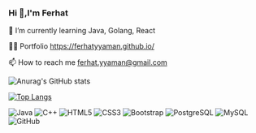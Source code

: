 ### Hi 👋,I'm Ferhat



🌱 I’m currently learning Java, Golang, React

👨‍💻 Portfolio https://ferhatyyaman.github.io/

📫 How to reach me ferhat.yyaman@gmail.com

  

![Anurag's GitHub stats](https://github-readme-stats.vercel.app/api?username=ferhatyyaman&show_icons=true&theme=dark)


[![Top Langs](https://github-readme-stats.vercel.app/api/top-langs/?username=ferhatyyaman&layout=compact)](https://github.com/anuraghazra/github-readme-stats)   



![Java](https://img.shields.io/badge/-java-E34A86?style=flat-square&logo=java)
![C++](https://img.shields.io/badge/-C++-00599C?style=flat-square&logo=c)
![HTML5](https://img.shields.io/badge/-HTML5-E34F26?style=flat-square&logo=html5&logoColor=white)
![CSS3](https://img.shields.io/badge/-CSS3-1572B6?style=flat-square&logo=css3)
![Bootstrap](https://img.shields.io/badge/-Bootstrap-563D7C?style=flat-square&logo=bootstrap)
![PostgreSQL](https://img.shields.io/badge/-PostgreSQL-336791?style=flat-square&logo=postgresql)
![MySQL](https://img.shields.io/badge/-MySQL-black?style=flat-square&logo=mysql)
![GitHub](https://img.shields.io/badge/-GitHub-181717?style=flat-square&logo=github)
